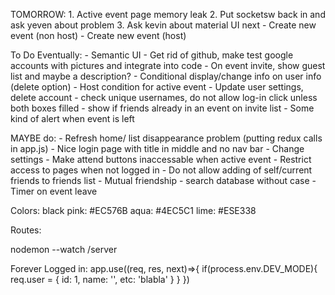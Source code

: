 TOMORROW: 
    1. Active event page memory leak
    2. Put socketsw back in and ask yeven about problem
    3. Ask kevin about material UI next
    - Create new event (non host)
    - Create new event (host)

To Do Eventually:
    - Semantic UI
    - Get rid of github, make test google accounts with pictures and integrate into code
    - On event invite, show guest list and maybe a description?
    - Conditional display/change info on user info (delete option)
    - Host condition for active event
    - Update user settings, delete account
    - check unique usernames, do not allow log-in click unless both boxes filled
    - show if friends already in an event on invite list
    - Some kind of alert when event is left

MAYBE do:
    - Refresh home/ list disappearance problem (putting redux calls in app.js)
    - Nice login page with title in middle and no nav bar
    - Change settings
    - Make attend buttons inaccessable when active event
    - Restrict access to pages when not logged in
    - Do not allow adding of self/current friends to friends list
    - Mutual friendship
    - search database without case
    - Timer on event leave

Colors: black
    pink: #EC576B
    aqua: #4EC5C1
    lime: #ESE338

Routes:
<Route exact path='/' component={Home} />
<Route path='/active-event' component={ActiveEvent}/>
<Route path='/friends' component={Friends}/>
<Route path='/add-friends' component={AddFriends}/>
<Route path='/new-event' component={NewEvent}/>
<Route path='/invite-friends' component={InviteFriends}/>
<Route path='/user-info' component={UserInfo}/>

nodemon --watch /server

Forever Logged in:
app.use((req, res, next)=>{
    if(process.env.DEV_MODE){
        req.user = {
            id: 1,
            name: '<Your Name>',
            etc: 'blabla'
        }
    }
})